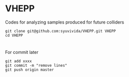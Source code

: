 # VHEPP
Codes for analyzing samples produced for future colliders

```
git clone git@github.com:syuvivida/VHEPP.git VHEPP
cd VHEPP
```

#
For commit later

```
git add xxxx
git commit -m "remove lines"
git push origin master
```
